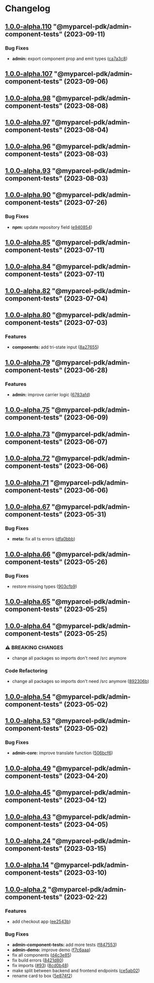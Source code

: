# Changelog

<!-- MONODEPLOY:BELOW -->

## [1.0.0-alpha.110](https://github.com/myparcelnl/js-pdk/compare/@myparcel-pdk/admin-component-tests@1.0.0-alpha.109...@myparcel-pdk/admin-component-tests@1.0.0-alpha.110) "@myparcel-pdk/admin-component-tests" (2023-09-11)


### Bug Fixes

* **admin:** export component prop and emit types ([ca7a3c8](https://github.com/myparcelnl/js-pdk/commit/ca7a3c83f774859494ca4c11831bbd6c7e755136))




## [1.0.0-alpha.107](https://github.com/myparcelnl/js-pdk/compare/@myparcel-pdk/admin-component-tests@1.0.0-alpha.106...@myparcel-pdk/admin-component-tests@1.0.0-alpha.107) "@myparcel-pdk/admin-component-tests" (2023-09-06)




## [1.0.0-alpha.98](https://github.com/myparcelnl/js-pdk/compare/@myparcel-pdk/admin-component-tests@1.0.0-alpha.97...@myparcel-pdk/admin-component-tests@1.0.0-alpha.98) "@myparcel-pdk/admin-component-tests" (2023-08-08)




## [1.0.0-alpha.97](https://github.com/myparcelnl/js-pdk/compare/@myparcel-pdk/admin-component-tests@1.0.0-alpha.96...@myparcel-pdk/admin-component-tests@1.0.0-alpha.97) "@myparcel-pdk/admin-component-tests" (2023-08-04)




## [1.0.0-alpha.96](https://github.com/myparcelnl/js-pdk/compare/@myparcel-pdk/admin-component-tests@1.0.0-alpha.95...@myparcel-pdk/admin-component-tests@1.0.0-alpha.96) "@myparcel-pdk/admin-component-tests" (2023-08-03)




## [1.0.0-alpha.93](https://github.com/myparcelnl/js-pdk/compare/@myparcel-pdk/admin-component-tests@1.0.0-alpha.92...@myparcel-pdk/admin-component-tests@1.0.0-alpha.93) "@myparcel-pdk/admin-component-tests" (2023-08-03)




## [1.0.0-alpha.90](https://github.com/myparcelnl/js-pdk/compare/@myparcel-pdk/admin-component-tests@1.0.0-alpha.89...@myparcel-pdk/admin-component-tests@1.0.0-alpha.90) "@myparcel-pdk/admin-component-tests" (2023-07-26)


### Bug Fixes

* **npm:** update repository field ([e940854](https://github.com/myparcelnl/js-pdk/commit/e940854ba1d99c0fcdada8b66f88a7c7e6060272))




## [1.0.0-alpha.85](https://github/myparcelnl/js-pdk/compare/@myparcel-pdk/admin-component-tests@1.0.0-alpha.84...@myparcel-pdk/admin-component-tests@1.0.0-alpha.85) "@myparcel-pdk/admin-component-tests" (2023-07-11)




## [1.0.0-alpha.84](https://github/myparcelnl/js-pdk/compare/@myparcel-pdk/admin-component-tests@1.0.0-alpha.83...@myparcel-pdk/admin-component-tests@1.0.0-alpha.84) "@myparcel-pdk/admin-component-tests" (2023-07-11)




## [1.0.0-alpha.82](https://github/myparcelnl/js-pdk/compare/@myparcel-pdk/admin-component-tests@1.0.0-alpha.81...@myparcel-pdk/admin-component-tests@1.0.0-alpha.82) "@myparcel-pdk/admin-component-tests" (2023-07-04)




## [1.0.0-alpha.80](https://github/myparcelnl/js-pdk/compare/@myparcel-pdk/admin-component-tests@1.0.0-alpha.79...@myparcel-pdk/admin-component-tests@1.0.0-alpha.80) "@myparcel-pdk/admin-component-tests" (2023-07-03)


### Features

* **components:** add tri-state input ([8a27655](https://github/myparcelnl/js-pdk/commit/8a27655003ff7ee0ee363f78235fbd74cc0c0096))




## [1.0.0-alpha.79](https://github/myparcelnl/js-pdk/compare/@myparcel-pdk/admin-component-tests@1.0.0-alpha.78...@myparcel-pdk/admin-component-tests@1.0.0-alpha.79) "@myparcel-pdk/admin-component-tests" (2023-06-28)


### Features

* **admin:** improve carrier logic ([6783afd](https://github/myparcelnl/js-pdk/commit/6783afd7cc8f0903b1e8eedd53f11f9b0a8214fa))




## [1.0.0-alpha.75](https://github/myparcelnl/js-pdk/compare/@myparcel-pdk/admin-component-tests@1.0.0-alpha.74...@myparcel-pdk/admin-component-tests@1.0.0-alpha.75) "@myparcel-pdk/admin-component-tests" (2023-06-09)




## [1.0.0-alpha.73](https://github/myparcelnl/js-pdk/compare/@myparcel-pdk/admin-component-tests@1.0.0-alpha.72...@myparcel-pdk/admin-component-tests@1.0.0-alpha.73) "@myparcel-pdk/admin-component-tests" (2023-06-07)




## [1.0.0-alpha.72](https://github/myparcelnl/js-pdk/compare/@myparcel-pdk/admin-component-tests@1.0.0-alpha.71...@myparcel-pdk/admin-component-tests@1.0.0-alpha.72) "@myparcel-pdk/admin-component-tests" (2023-06-06)




## [1.0.0-alpha.71](https://github/myparcelnl/js-pdk/compare/@myparcel-pdk/admin-component-tests@1.0.0-alpha.70...@myparcel-pdk/admin-component-tests@1.0.0-alpha.71) "@myparcel-pdk/admin-component-tests" (2023-06-06)




## [1.0.0-alpha.67](https://github/myparcelnl/js-pdk/compare/@myparcel-pdk/admin-component-tests@1.0.0-alpha.66...@myparcel-pdk/admin-component-tests@1.0.0-alpha.67) "@myparcel-pdk/admin-component-tests" (2023-05-31)


### Bug Fixes

* **meta:** fix all ts errors ([dfa0bbb](https://github/myparcelnl/js-pdk/commit/dfa0bbb308c4863ce0fb4c9a0d55f2b5fa8fdb6c))




## [1.0.0-alpha.66](https://github/myparcelnl/js-pdk/compare/@myparcel-pdk/admin-component-tests@1.0.0-alpha.65...@myparcel-pdk/admin-component-tests@1.0.0-alpha.66) "@myparcel-pdk/admin-component-tests" (2023-05-26)


### Bug Fixes

* restore missing types ([903cfb9](https://github/myparcelnl/js-pdk/commit/903cfb95f161bb5b49fbb91c4f96a7e44c524db8))




## [1.0.0-alpha.65](https://github/myparcelnl/js-pdk/compare/@myparcel-pdk/admin-component-tests@1.0.0-alpha.64...@myparcel-pdk/admin-component-tests@1.0.0-alpha.65) "@myparcel-pdk/admin-component-tests" (2023-05-25)




## [1.0.0-alpha.64](https://github/myparcelnl/js-pdk/compare/@myparcel-pdk/admin-component-tests@1.0.0-alpha.63...@myparcel-pdk/admin-component-tests@1.0.0-alpha.64) "@myparcel-pdk/admin-component-tests" (2023-05-25)


### ⚠ BREAKING CHANGES

* change all packages so imports don't need /src anymore

### Code Refactoring

* change all packages so imports don't need /src anymore ([892306b](https://github/myparcelnl/js-pdk/commit/892306bd3307fe8d5d011bbf6eb7654f7365347a))




## [1.0.0-alpha.54](https://github/myparcelnl/js-pdk/compare/@myparcel-pdk/admin-component-tests@1.0.0-alpha.53...@myparcel-pdk/admin-component-tests@1.0.0-alpha.54) "@myparcel-pdk/admin-component-tests" (2023-05-02)




## [1.0.0-alpha.53](https://github/myparcelnl/js-pdk/compare/@myparcel-pdk/admin-component-tests@1.0.0-alpha.52...@myparcel-pdk/admin-component-tests@1.0.0-alpha.53) "@myparcel-pdk/admin-component-tests" (2023-05-02)


### Bug Fixes

* **admin-core:** improve translate function ([506bcf6](https://github/myparcelnl/js-pdk/commit/506bcf60562027a69be8994ac9cf0081b9bcdd52))




## [1.0.0-alpha.49](https://github/myparcelnl/js-pdk/compare/@myparcel-pdk/admin-component-tests@1.0.0-alpha.48...@myparcel-pdk/admin-component-tests@1.0.0-alpha.49) "@myparcel-pdk/admin-component-tests" (2023-04-20)




## [1.0.0-alpha.45](https://github/myparcelnl/js-pdk/compare/@myparcel-pdk/admin-component-tests@1.0.0-alpha.44...@myparcel-pdk/admin-component-tests@1.0.0-alpha.45) "@myparcel-pdk/admin-component-tests" (2023-04-12)




## [1.0.0-alpha.43](https://github/myparcelnl/js-pdk/compare/@myparcel-pdk/admin-component-tests@1.0.0-alpha.42...@myparcel-pdk/admin-component-tests@1.0.0-alpha.43) "@myparcel-pdk/admin-component-tests" (2023-04-05)




## [1.0.0-alpha.24](https://github/myparcelnl/js-pdk/compare/@myparcel-pdk/admin-component-tests@1.0.0-alpha.23...@myparcel-pdk/admin-component-tests@1.0.0-alpha.24) "@myparcel-pdk/admin-component-tests" (2023-03-15)




## [1.0.0-alpha.14](https://github/myparcelnl/js-pdk/compare/@myparcel-pdk/admin-component-tests@1.0.0-alpha.13...@myparcel-pdk/admin-component-tests@1.0.0-alpha.14) "@myparcel-pdk/admin-component-tests" (2023-03-10)




## [1.0.0-alpha.2](https://github/myparcelnl/js-pdk/compare/@myparcel-pdk/admin-component-tests@1.0.0-alpha.1...@myparcel-pdk/admin-component-tests@1.0.0-alpha.2) "@myparcel-pdk/admin-component-tests" (2023-02-22)


### Features

* add checkout app ([ee2543b](https://github/myparcelnl/js-pdk/commit/ee2543bc90c643b14e668447a0d06ed173e5baae))


### Bug Fixes

* **admin-component-tests:** add more tests ([f847553](https://github/myparcelnl/js-pdk/commit/f847553988a623a1bc04bb9a56639e94e995043e))
* **admin-demo:** improve demo ([f7c6aaa](https://github/myparcelnl/js-pdk/commit/f7c6aaaa97497e85364f369349a097c268cffd9e))
* fix all components ([d4c3e85](https://github/myparcelnl/js-pdk/commit/d4c3e85aac089a3f1c66b4b923f3728916f50edb))
* fix build errors ([8421d80](https://github/myparcelnl/js-pdk/commit/8421d80a8fc7f4173761b2787041e1f0ba546f6b))
* fix imports ([#93](https://github/myparcelnl/js-pdk/issues/93)) ([8cd0b48](https://github/myparcelnl/js-pdk/commit/8cd0b48b89f865b5ee7c05086e41b86209f207f6))
* make split between backend and frontend endpoints ([ce5ab02](https://github/myparcelnl/js-pdk/commit/ce5ab0284ff41f1b920a8ad60af31b24c7faaa42))
* rename card to box ([5e874f2](https://github/myparcelnl/js-pdk/commit/5e874f2a6207690ada336770161b678a16a2beba))


